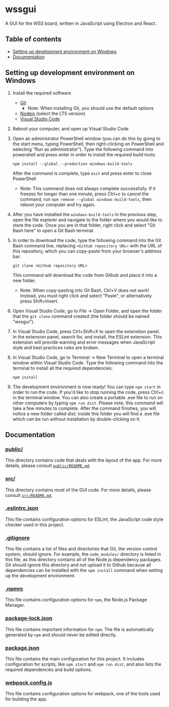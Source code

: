 # wssgui
A GUI for the WSS board, written in JavaScript using Electron and React.

## Table of contents
* [Setting up development environment on Windows](#setting-up-development-environment-on-windows)
* [Documentation](#documentation)


## Setting up development environment on Windows
1. Install the required software
   * [Git](https://git-scm.com/download/)
     * Note: When installing Git, you should use the default options
   * [Nodejs](https://nodejs.org/en/) (select the LTS version)
   * [Visual Studio Code](https://code.visualstudio.com/)

1. Reboot your computer, and open up Visual Studio Code

1. Open an administrator PowerShell window (you can do this by going to
   the start menu, typing PowerShell, then right-clicking on PowerShell
   and selecting "Run as administrator"). Type the following command
   into powershell and press enter in order to install the required
   build tools:
   ```
   npm install --global --production windows-build-tools
   ```
   After the command is complete, type `exit` and press enter to
   close PowerShell
   * Note: This command does not always complete successfully. If it freezes for
     longer than one minute, press Ctrl+c to cancel the command, run
     `npm remove --global windows-build-tools`, then reboot your computer
     and try again.

1. After you have installed the `windows-build-tools` in the previous
   step, open the file explorer and navigate to the folder where you
   would like to store the code. Once you are in that folder, right
   click and select "Git Bash here" to open a Git Bash terminal.

1. In order to download the code, type the following command into the
   Git Bash command line, replacing `<Github repository URL>` with the
   URL of this repository, which you can copy-paste from your browser's
   address bar:
   ```
   git clone <Github repository URL>
   ```
   This command will download the code from Github and place it into a
   new folder.
   * Note: When copy-pasting into Git Bash, Ctrl+V does not work! Instead,
     you must right click and select "Paste", or alternatively press
     Shift+Insert.

1. Open Visual Studio Code, go to File -> Open Folder, and open the
   folder that the `git clone` command created (the folder should be
   named "wssgui"). 
   
1. In Visual Studio Code, press Ctrl+Shift+X to open the extenstion panel.
   In the extension panel, search for, and install, the ESLint extension.
   This extension will provide warning and error messages when JavaScript
   style and best practices rules are broken.
   
1. In Visual Studio Code, go to Terminal -> New Terminal to open a
   terminal window within Visual Studio Code. Type the following command
   into the terminal to install all the required dependencies:
   ```
   npm install
   ```

1. The development environment is now ready! You can type `npm start`
   in order to run the code. If you'd like to stop running the code,
   press Ctrl+c in the terminal window. You can also create a portable
   .exe file to run on other computers by typing `npm run dist`. Please
   note, this command will take a few minutes to complete. After the 
   command finishes, you will notice a new folder called dist; inside
   this folder you will find a .exe file which can be run without
   installation by double-clicking on it.

## Documentation

### [public/](public/)
This directory contains code that deals with the layout of the app.
For more details, please consult
[`public/README.md`](public/README.md).

### [src/](src/)
This directory contains most of the GUI code. For more details, please
consult [`src/README.md`](src/README.md).

### [.eslintrc.json](.eslintjc.json)
This file contains configuration options for ESLint, the JavaScript
code style checker used in this project.

### [.gitignore](.gitignore)
This file contains a list of files and directories that Git, the version
control system, should ignore. For example, the `node_modules/` directory
is listed in this file, as this directory contains all of the Node.js
dependency packages. Git should ignore this directory and not upload it
to Github because all dependencies can be installed with the `npm install`
command when setting up the development environment.

### [.npmrc](.npmrc)
This file contains configuration options for `npm`, the Node.js Package
Manager.

### [package-lock.json](package-lock.json)
This file contains important information for `npm`. The file is
automatically generated by `npm` and should never be edited directly.

### [package.json](package.json)
This file contains the main configuration for this project. It includes
configuration for scripts, like `npm start` and `npm run dist`, and also
lists the required dependencies and build options.

### [webpack.config.js](webpack.config.js)
This file contains configuration options for webpack, one of the tools
used for building the app.